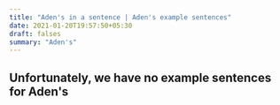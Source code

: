 ```yaml
---
title: "Aden's in a sentence | Aden's example sentences"
date: 2021-01-20T19:57:50+05:30
draft: falses
summary: "Aden's"
---
```

## Unfortunately, we have no example sentences for Aden's                 
